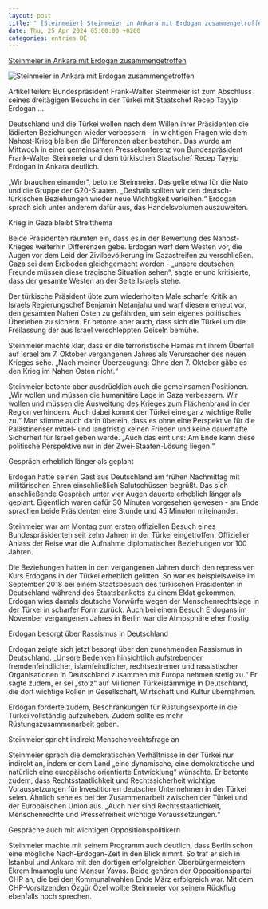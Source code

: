 ```yaml
---
layout: post
title: " [Steinmeier] Steinmeier in Ankara mit Erdogan zusammengetroffen"
date: Thu, 25 Apr 2024 05:00:00 +0200
categories: entries DE
---
```

[Steinmeier in Ankara mit Erdogan zusammengetroffen](https://www.schwaebische.de/politik/steinmeier-in-ankara-mit-erdogan-zusammengetroffen-2470427)

![Steinmeier in Ankara mit Erdogan zusammengetroffen](https://cdn.schwaebische.de/2024/04/24/f6a43d0c-b3dd-4691-b681-e812ddbd1bc7.jpeg)

Artikel teilen: Bundespräsident Frank-Walter Steinmeier ist zum Abschluss seines dreitägigen Besuchs in der Türkei mit Staatschef Recep Tayyip Erdogan ...

Deutschland und die Türkei wollen nach dem Willen ihrer Präsidenten die lädierten Beziehungen wieder verbessern - in wichtigen Fragen wie dem Nahost-Krieg bleiben die Differenzen aber bestehen. Das wurde am Mittwoch in einer gemeinsamen Pressekonferenz von Bundespräsident Frank-Walter Steinmeier und dem türkischen Staatschef Recep Tayyip Erdogan in Ankara deutlich.

„Wir brauchen einander“, betonte Steinmeier. Das gelte etwa für die Nato und die Gruppe der G20-Staaten. „Deshalb sollten wir den deutsch-türkischen Beziehungen wieder neue Wichtigkeit verleihen.“ Erdogan sprach sich unter anderem dafür aus, das Handelsvolumen auszuweiten.

Krieg in Gaza bleibt Streitthema

Beide Präsidenten räumten ein, dass es in der Bewertung des Nahost-Krieges weiterhin Differenzen gebe. Erdogan warf dem Westen vor, die Augen vor dem Leid der Zivilbevölkerung im Gazastreifen zu verschließen. Gaza sei dem Erdboden gleichgemacht worden - „unsere deutschen Freunde müssen diese tragische Situation sehen“, sagte er und kritisierte, dass der gesamte Westen an der Seite Israels stehe.

Der türkische Präsident übte zum wiederholten Male scharfe Kritik an Israels Regierungschef Benjamin Netanjahu und warf diesem erneut vor, den gesamten Nahen Osten zu gefährden, um sein eigenes politisches Überleben zu sichern. Er betonte aber auch, dass sich die Türkei um die Freilassung der aus Israel verschleppten Geiseln bemühe.

Steinmeier machte klar, dass er die terroristische Hamas mit ihrem Überfall auf Israel am 7. Oktober vergangenen Jahres als Verursacher des neuen Krieges sehe. „Nach meiner Überzeugung: Ohne den 7. Oktober gäbe es den Krieg im Nahen Osten nicht.“

Steinmeier betonte aber ausdrücklich auch die gemeinsamen Positionen. „Wir wollen und müssen die humanitäre Lage in Gaza verbessern. Wir wollen und müssen die Ausweitung des Krieges zum Flächenbrand in der Region verhindern. Auch dabei kommt der Türkei eine ganz wichtige Rolle zu.“ Man stimme auch darin überein, dass es ohne eine Perspektive für die Palästinenser mittel- und langfristig keinen Frieden und keine dauerhafte Sicherheit für Israel geben werde. „Auch das eint uns: Am Ende kann diese politische Perspektive nur in der Zwei-Staaten-Lösung liegen.“

Gespräch erheblich länger als geplant

Erdogan hatte seinen Gast aus Deutschland am frühen Nachmittag mit militärischen Ehren einschließlich Salutschüssen begrüßt. Das sich anschließende Gespräch unter vier Augen dauerte erheblich länger als geplant. Eigentlich waren dafür 30 Minuten vorgesehen gewesen - am Ende sprachen beide Präsidenten eine Stunde und 45 Minuten miteinander.

Steinmeier war am Montag zum ersten offiziellen Besuch eines Bundespräsidenten seit zehn Jahren in der Türkei eingetroffen. Offizieller Anlass der Reise war die Aufnahme diplomatischer Beziehungen vor 100 Jahren.

Die Beziehungen hatten in den vergangenen Jahren durch den repressiven Kurs Erdogans in der Türkei erheblich gelitten. So war es beispielsweise im September 2018 bei einem Staatsbesuch des türkischen Präsidenten in Deutschland während des Staatsbanketts zu einem Eklat gekommen. Erdogan wies damals deutsche Vorwürfe wegen der Menschenrechtslage in der Türkei in scharfer Form zurück. Auch bei einem Besuch Erdogans im November vergangenen Jahres in Berlin war die Atmosphäre eher frostig.

Erdogan besorgt über Rassismus in Deutschland

Erdogan zeigte sich jetzt besorgt über den zunehmenden Rassismus in Deutschland. „Unsere Bedenken hinsichtlich aufstrebender fremdenfeindlicher, islamfeindlicher, rechtsextremer und rassistischer Organisationen in Deutschland zusammen mit Europa nehmen stetig zu.“ Er sagte zudem, er sei „stolz“ auf Millionen Türkeistämmige in Deutschland, die dort wichtige Rollen in Gesellschaft, Wirtschaft und Kultur übernähmen.

Erdogan forderte zudem, Beschränkungen für Rüstungsexporte in die Türkei vollständig aufzuheben. Zudem sollte es mehr Rüstungszusammenarbeit geben.

Steinmeier spricht indirekt Menschenrechtsfrage an

Steinmeier sprach die demokratischen Verhältnisse in der Türkei nur indirekt an, indem er dem Land „eine dynamische, eine demokratische und natürlich eine europäische orientierte Entwicklung“ wünschte. Er betonte zudem, dass Rechtsstaatlichkeit und Rechtssicherheit wichtige Voraussetzungen für Investitionen deutscher Unternehmen in der Türkei seien. Ähnlich sehe es bei der Zusammenarbeit zwischen der Türkei und der Europäischen Union aus. „Auch hier sind Rechtsstaatlichkeit, Menschenrechte und Pressefreiheit wichtige Voraussetzungen.“

Gespräche auch mit wichtigen Oppositionspolitikern

Steinmeier machte mit seinem Programm auch deutlich, dass Berlin schon eine mögliche Nach-Erdogan-Zeit in den Blick nimmt. So traf er sich in Istanbul und Ankara mit den dortigen erfolgreichen Oberbürgermeistern Ekrem Imamoglu und Mansur Yavas. Beide gehören der Oppositionspartei CHP an, die bei den Kommunalwahlen Ende März erfolgreich war. Mit dem CHP-Vorsitzenden Özgür Özel wollte Steinmeier vor seinem Rückflug ebenfalls noch sprechen.

